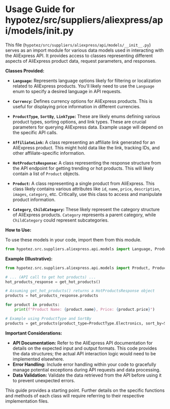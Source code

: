 # Usage Guide for hypotez/src/suppliers/aliexpress/api/models/__init__.py

This file (`hypotez/src/suppliers/aliexpress/api/models/__init__.py`) serves as an import module for various data models used in interacting with the AliExpress API.  It provides access to classes representing different aspects of AliExpress product data, request parameters, and responses.

**Classes Provided:**

* **`Language`:** Represents language options likely for filtering or localization related to AliExpress products.  You'll likely need to use the `Language` enum to specify a desired language in API requests.

* **`Currency`:** Defines currency options for AliExpress products. This is useful for displaying price information in different currencies.

* **`ProductType`**, **`SortBy`**, **`LinkType`:** These are likely enums defining various product types, sorting options, and link types. These are crucial parameters for querying AliExpress data.  Example usage will depend on the specific API calls.

* **`AffiliateLink`:** A class representing an affiliate link generated for an AliExpress product. This might hold data like the link, tracking IDs, and other affiliate-specific information.

* **`HotProductsResponse`:** A class representing the response structure from the API endpoint for getting trending or hot products. This will likely contain a list of `Product` objects.

* **`Product`:** A class representing a single product from AliExpress.  This class likely contains various attributes like `id`, `name`, `price`, `description`, `images`, `category`, etc.  Critically, use this class to access and manipulate product information.

* **`Category`**, **`ChildCategory`:** These likely represent the category structure of AliExpress products.  `Category` represents a parent category, while `ChildCategory` could represent subcategories.

**How to Use:**

To use these models in your code, import them from this module.

```python
from hypotez.src.suppliers.aliexpress.api.models import Language, Product, HotProductsResponse
```

**Example (Illustrative):**

```python
from hypotez.src.suppliers.aliexpress.api.models import Product, ProductType, SortBy

# ... (API call to get hot products) ...
hot_products_response = get_hot_products()

# Assuming get_hot_products() returns a HotProductsResponse object
products = hot_products_response.products

for product in products:
    print(f"Product Name: {product.name}, Price: {product.price}")

# Example using ProductType and SortBy
products = get_products(product_type=ProductType.Electronics, sort_by=SortBy.PriceAsc)
```

**Important Considerations:**

* **API Documentation:** Refer to the AliExpress API documentation for details on the expected input and output formats.  This code provides the data structures; the actual API interaction logic would need to be implemented elsewhere.
* **Error Handling:** Include error handling within your code to gracefully manage potential exceptions during API requests and data processing.
* **Data Validation:** Validate the data retrieved from the API before using it to prevent unexpected errors.


This guide provides a starting point. Further details on the specific functions and methods of each class will require referring to their respective implementation files.